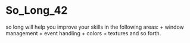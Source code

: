 # So_Long_42
so long will help you improve your skills in the following areas:
    + window management
    + event handling
    + colors
    + textures and so forth.
